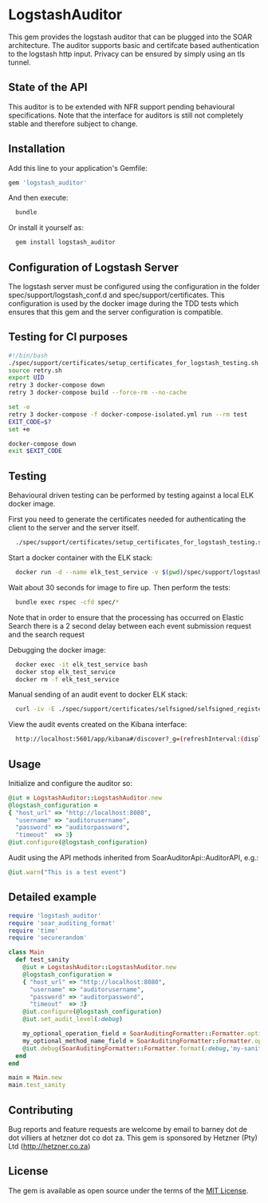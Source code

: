 # LogstashAuditor

This gem provides the logstash auditor that can be plugged into the SOAR architecture. The auditor supports basic and certifcate based authentication to the logstash http input.  Privacy can be ensured by simply using an tls tunnel.

## State of the API

This auditor is to be extended with NFR support pending behavioural specifications.
Note that the interface for auditors is still not completely stable and therefore subject to change.

## Installation

Add this line to your application's Gemfile:

```ruby
gem 'logstash_auditor'
```

And then execute:

```bash
  bundle
```

Or install it yourself as:

```bash
  gem install logstash_auditor
  ```

## Configuration of Logstash Server

The logstash server must be configured using the configuration in the folder spec/support/logstash_conf.d and spec/support/certificates.
This configuration is used by the docker image during the TDD tests which ensures that this gem and the server configuration is compatible.

## Testing for CI purposes

```bash
#!/bin/bash
./spec/support/certificates/setup_certificates_for_logstash_testing.sh
source retry.sh
export UID
retry 3 docker-compose down
retry 3 docker-compose build --force-rm --no-cache

set -e
retry 3 docker-compose -f docker-compose-isolated.yml run --rm test
EXIT_CODE=$?
set +e

docker-compose down
exit $EXIT_CODE
```

## Testing

Behavioural driven testing can be performed by testing against a local ELK docker image.

First you need to generate the certificates needed for authenticating the client to the server and the server itself.

```bash
  ./spec/support/certificates/setup_certificates_for_logstash_testing.sh
```

Start a docker container with the ELK stack:

```bash
  docker run -d --name elk_test_service -v $(pwd)/spec/support/logstash_conf.d:/etc/logstash/conf.d -v $(pwd)/spec/support/certificates:/etc/logstash/certs -p 9300:9300 -p 9200:9200 -p 5000:5000 -p 5044:5044 -p 5601:5601 -p 8080:8080 sebp/elk:es234_l234_k453
```

Wait about 30 seconds for image to fire up. Then perform the tests:

```bash
  bundle exec rspec -cfd spec/*
```

Note that in order to ensure that the processing has occurred on Elastic Search
there is a 2 second delay between each event submission request and the search request

Debugging the docker image:
```bash
  docker exec -it elk_test_service bash
  docker stop elk_test_service
  docker rm -f elk_test_service
```

Manual sending of an audit event to docker ELK stack:
```bash
  curl -iv -E ./spec/support/certificates/selfsigned/selfsigned_registered.cert.pem --key ./spec/support/certificates/selfsigned/selfsigned_registered.private.nopass.pem https://localhost:8080 -d "{\"audit_message\":\"bla\",\"audit_something_else\":\"foo\"}" --insecure
```

View the audit events created on the Kibana interface:

```bash
  http://localhost:5601/app/kibana#/discover?_g=(refreshInterval:(display:Off,pause:!f,value:0),time:(from:now-15m,mode:quick,to:now))&_a=(columns:!(_source),index:'*',interval:auto,query:(query_string:(analyze_wildcard:!t,query:'*')),sort:!('@timestamp',desc))
```

## Usage

Initialize and configure the auditor so:

```ruby
@iut = LogstashAuditor::LogstashAuditor.new
@logstash_configuration =
{ "host_url" => "http://localhost:8080",
  "username" => "auditorusername",
  "password" => "auditorpassword",
  "timeout"  => 3}
@iut.configure(@logstash_configuration)
```

Audit using the API methods inherited from SoarAuditorApi::AuditorAPI, e.g.:

```ruby
@iut.warn("This is a test event")
```

## Detailed example

```ruby
require 'logstash_auditor'
require 'soar_auditing_format'
require 'time'
require 'securerandom'

class Main
  def test_sanity
    @iut = LogstashAuditor::LogstashAuditor.new
    @logstash_configuration =
    { "host_url" => "http://localhost:8080",
      "username" => "auditorusername",
      "password" => "auditorpassword",
      "timeout"  => 3}
    @iut.configure(@logstash_configuration)
    @iut.set_audit_level(:debug)

    my_optional_operation_field = SoarAuditingFormatter::Formatter.optional_field_format("operation", "Http.Get")
    my_optional_method_name_field = SoarAuditingFormatter::Formatter.optional_field_format("method", "#{self.class}::#{__method__}::#{__LINE__}")
    @iut.debug(SoarAuditingFormatter::Formatter.format(:debug,'my-sanity-service-id',SecureRandom.hex(32),Time.now.iso8601(3),"#{my_optional_method_name_field}#{my_optional_operation_field} test message with optional fields"))
  end
end

main = Main.new
main.test_sanity
```

## Contributing

Bug reports and feature requests are welcome by email to barney dot de dot villiers at hetzner dot co dot za. This gem is sponsored by Hetzner (Pty) Ltd (http://hetzner.co.za)

## License

The gem is available as open source under the terms of the [MIT License](http://opensource.org/licenses/MIT).

